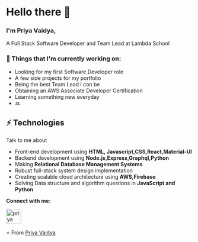 # Hello there 👋 

### I'm Priya Vaidya, 

A Full Stack Software Developer and Team Lead at Lambda School

### 💼  Things that I'm currently working on: 
* Looking for my first Software Developer role
* A few side projects for my portfolio
* Being the best Team Lead I can be
* Obtaining an AWS Associate Developer Certification
* Learning something new everyday
* 🔜
 
 ## ⚡ Technologies
Talk to me about
- Front-end development using **HTML, Javascript,CSS,React,Material-UI**
- Backend development using **Node.js,Express,Graphql,Python**
- Making **Relational Database Management Systems**
- Robust full-stack system design implementation
- Creating scalable cloud architecture using **AWS,Firebase**
- Solving Data structure and algorithm questions in **JavaScript and Python**

**Connect with me:**
<p align="left">
<a href="https://twitter.com/priyacodes98" target="blank"><img align="center" src="https://cdn.jsdelivr.net/npm/simple-icons@3.0.1/icons/twitter.svg" alt="priya" height="40" width="40" /></a> &nbsp;&nbsp;
</p>


⭐️ From [Priya Vaidya](https://www.priyavaidya.com)
